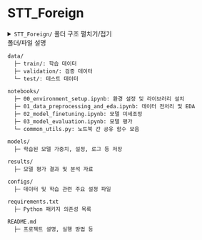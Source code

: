 # STT_Foreign
 <details> <summary><code>STT_Foreign/</code> 폴더 구조 펼치기/접기</summary> 
 STT_Foreign/
├── data/                     # 데이터 관련 폴더
│   ├── train/                # 학습 데이터
│   ├── validation/           # 검증 데이터
│   └── test/                 # 테스트 데이터
├── notebooks/                # Jupyter Notebooks 
│   ├── 00_environment_setup.ipynb          # 환경 설정 및 라이브러리 설치
│   ├── 01_data_preprocessing_and_eda.ipynb # 데이터 전처리 및 EDA
│   ├── 02_model_finetuning.ipynb           # 모델 미세조정
│   ├── 03_model_evaluation.ipynb           # 모델 평가
│   └── common_utils.py                     # 노트북 간 공유 함수 모음 
├── models/                   # 학습된 모델 파일 및 설정 저장
│   ├── experiment_01/
│   │   ├── model_weights.pth
│   │   ├── config.json
│   │   └── training_log.txt
│   └── ...
├── results/                  # 모델 평가 결과 및 분석 자료
│   ├── experiment_01_evaluation.json
│   └── ...
├── configs/                  # 프로젝트 전반의 주요 설정 파일
│   ├── data_config.yaml
│   └── train_config.yaml
├── requirements.txt          # Python 패키지 의존성 목록 
└── README.md                 # 프로젝트 설명, 실행 방법 등
 </details> 
 폴더/파일 설명

    data/
      ├─ train/: 학습 데이터
      ├─ validation/: 검증 데이터
      └─ test/: 테스트 데이터

    notebooks/
      ├─ 00_environment_setup.ipynb: 환경 설정 및 라이브러리 설치
      ├─ 01_data_preprocessing_and_eda.ipynb: 데이터 전처리 및 EDA
      ├─ 02_model_finetuning.ipynb: 모델 미세조정
      ├─ 03_model_evaluation.ipynb: 모델 평가
      └─ common_utils.py: 노트북 간 공유 함수 모음

    models/
      ├─ 학습된 모델 가중치, 설정, 로그 등 저장

    results/
      ├─ 모델 평가 결과 및 분석 자료

    configs/
      ├─ 데이터 및 학습 관련 주요 설정 파일

    requirements.txt
      ├─ Python 패키지 의존성 목록

    README.md
      ├─ 프로젝트 설명, 실행 방법 등

